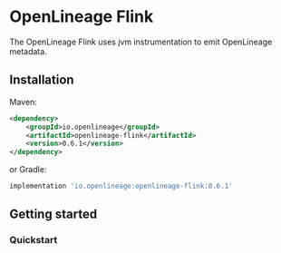 # OpenLineage Flink

The OpenLineage Flink uses jvm instrumentation to emit OpenLineage metadata.

## Installation

Maven:

```xml
<dependency>
    <groupId>io.openlineage</groupId>
    <artifactId>openlineage-flink</artifactId>
    <version>0.6.1</version>
</dependency>
```

or Gradle:

```groovy
implementation 'io.openlineage:openlineage-flink:0.6.1'
```

## Getting started

### Quickstart
